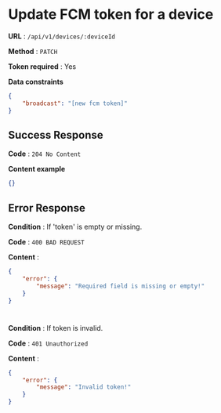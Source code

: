 # Update FCM token for a device

**URL** : `/api/v1/devices/:deviceId`

**Method** : `PATCH`

**Token required** : Yes

**Data constraints**

```json
{
    "broadcast": "[new fcm token]"
}
```

## Success Response

**Code** : `204 No Content`

**Content example**

```json
{}
```

## Error Response

**Condition** : If 'token' is empty or missing.

**Code** : `400 BAD REQUEST`

**Content** :

```json
{
    "error": {
        "message": "Required field is missing or empty!"
    }
}
```
# 
**Condition** : If token is invalid.

**Code** : `401 Unauthorized`

**Content** :

```json
{
    "error": {
        "message": "Invalid token!"
    }
}
```
